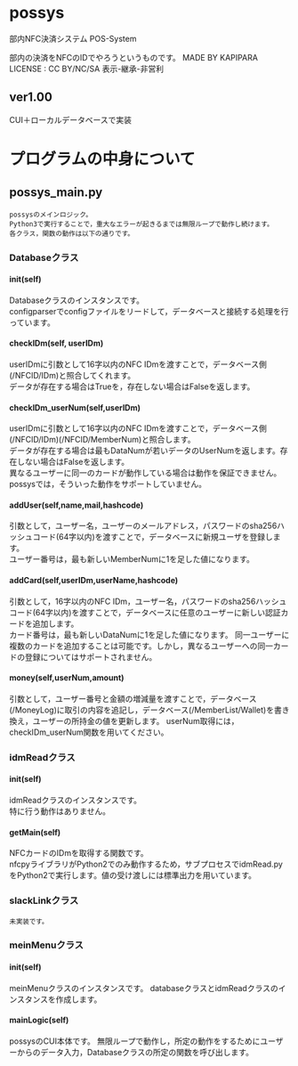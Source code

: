 # possys
部内NFC決済システム POS-System

部内の決済をNFCのIDでやろうというものです。   MADE BY KAPIPARA LICENSE : CC BY/NC/SA 表示-継承-非営利

## ver1.00
CUI＋ローカルデータベースで実装


# プログラムの中身について
## possys_main.py
    possysのメインロジック。  
    Python3で実行することで，重大なエラーが起きるまでは無限ループで動作し続けます。  
    各クラス，関数の動作は以下の通りです。  

### Databaseクラス
#### __init__(self)
Databaseクラスのインスタンスです。  
configparserでconfigファイルをリードして，データベースと接続する処理を行っています。

#### checkIDm(self, userIDm)
userIDmに引数として16字以内のNFC IDmを渡すことで，データベース側(/NFCID/IDm)と照合してくれます。  
データが存在する場合はTrueを，存在しない場合はFalseを返します。

#### checkIDm_userNum(self,userIDm)
userIDmに引数として16字以内のNFC IDmを渡すことで，データベース側(/NFCID/IDm)(/NFCID/MemberNum)と照合します。  
データが存在する場合は最もDataNumが若いデータのUserNumを返します。存在しない場合はFalseを返します。  
異なるユーザーに同一のカードが動作している場合は動作を保証できません。possysでは，そういった動作をサポートしていません。

#### addUser(self,name,mail,hashcode)
引数として，ユーザー名，ユーザーのメールアドレス，パスワードのsha256ハッシュコード(64字以内)を渡すことで，データベースに新規ユーザを登録します。  
ユーザー番号は，最も新しいMemberNumに1を足した値になります。

#### addCard(self,userIDm,userName,hashcode)
引数として，16字以内のNFC IDm，ユーザー名，パスワードのsha256ハッシュコード(64字以内)を渡すことで，データベースに任意のユーザーに新しい認証カードを追加します。  
カード番号は，最も新しいDataNumに1を足した値になります。
同一ユーザーに複数のカードを追加することは可能です。しかし，異なるユーザーへの同一カードの登録についてはサポートされません。

#### money(self,userNum,amount)
引数として，ユーザー番号と金額の増減量を渡すことで，データベース(/MoneyLog)に取引の内容を追記し，データベース(/MemberList/Wallet)を書き換え，ユーザーの所持金の値を更新します。
userNum取得には，checkIDm_userNum関数を用いてください。
    
### idmReadクラス
#### __init__(self)
idmReadクラスのインスタンスです。  
特に行う動作はありません。

#### getMain(self)
NFCカードのIDmを取得する関数です。  
nfcpyライブラリがPython2でのみ動作するため，サブプロセスでidmRead.pyをPython2で実行します。値の受け渡しには標準出力を用いています。

### slackLinkクラス 
    未実装です。

### meinMenuクラス
#### __init__(self)
meinMenuクラスのインスタンスです。
databaseクラスとidmReadクラスのインスタンスを作成します。

#### mainLogic(self)
possysのCUI本体です。
無限ループで動作し，所定の動作をするためにユーザーからのデータ入力，Databaseクラスの所定の関数を呼び出します。